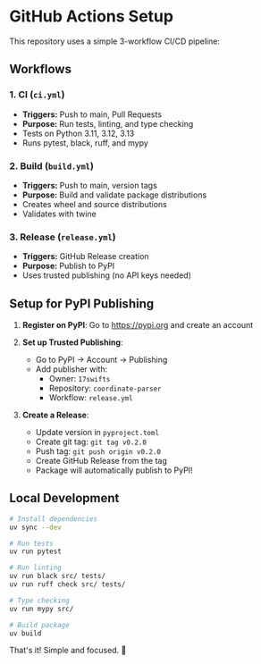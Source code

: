 # GitHub Actions Setup

This repository uses a simple 3-workflow CI/CD pipeline:

## Workflows

### 1. **CI** (`ci.yml`)

- **Triggers:** Push to main, Pull Requests
- **Purpose:** Run tests, linting, and type checking
- Tests on Python 3.11, 3.12, 3.13
- Runs pytest, black, ruff, and mypy

### 2. **Build** (`build.yml`)

- **Triggers:** Push to main, version tags
- **Purpose:** Build and validate package distributions
- Creates wheel and source distributions
- Validates with twine

### 3. **Release** (`release.yml`)

- **Triggers:** GitHub Release creation
- **Purpose:** Publish to PyPI
- Uses trusted publishing (no API keys needed)

## Setup for PyPI Publishing

1. **Register on PyPI**: Go to https://pypi.org and create an account

2. **Set up Trusted Publishing**:

   - Go to PyPI → Account → Publishing
   - Add publisher with:
     - Owner: `17swifts`
     - Repository: `coordinate-parser`
     - Workflow: `release.yml`

3. **Create a Release**:
   - Update version in `pyproject.toml`
   - Create git tag: `git tag v0.2.0`
   - Push tag: `git push origin v0.2.0`
   - Create GitHub Release from the tag
   - Package will automatically publish to PyPI!

## Local Development

```bash
# Install dependencies
uv sync --dev

# Run tests
uv run pytest

# Run linting
uv run black src/ tests/
uv run ruff check src/ tests/

# Type checking
uv run mypy src/

# Build package
uv build
```

That's it! Simple and focused. 🚀
